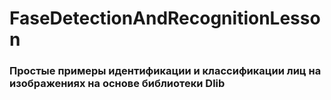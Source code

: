 # FaseDetectionAndRecognitionLesson

### Простые примеры идентификации и классификации лиц на изображениях на основе библиотеки Dlib
